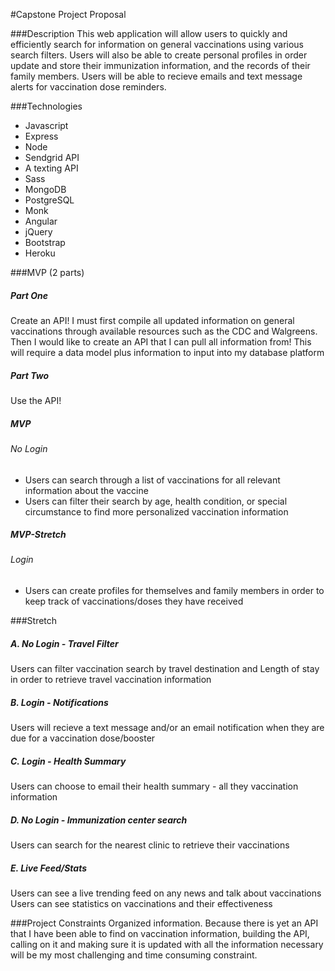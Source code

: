 #Capstone Project Proposal

###Description
  This web application will allow users to quickly and efficiently search for information on general vaccinations using various search filters. Users will also be able to create personal profiles in order update and store their immunization information, and the records of their family members. Users will be able to recieve emails and text message alerts for vaccination dose reminders.

###Technologies
  * Javascript  
  * Express
  * Node
  * Sendgrid API
  * A texting API
  * Sass
  * MongoDB
  * PostgreSQL
  * Monk
  * Angular
  * jQuery
  * Bootstrap
  * Heroku

###MVP (2 parts)
##### Part One
  Create an API! I must first compile all updated information on general vaccinations through available resources such as the CDC and Walgreens. Then I would like to create an API that I can pull all information from! This will require a data model plus information to input into my database platform
##### Part Two
  Use the API!
##### MVP
###### No Login
  * Users can search through a list of vaccinations for all relevant information about the vaccine
  * Users can filter their search by age, health condition, or special circumstance to find more personalized vaccination information
##### MVP-Stretch
###### Login
  * Users can create profiles for themselves and family members in order to keep track of vaccinations/doses they have received

###Stretch
##### A. No Login - Travel Filter
  Users can filter vaccination search by travel destination and Length of stay in order to retrieve travel vaccination information
##### B. Login - Notifications
  Users will recieve a text message and/or an email notification when they are due for a vaccination dose/booster
##### C. Login - Health Summary
  Users can choose to email their health summary - all they vaccination information
##### D. No Login - Immunization center search
  Users can search for the nearest clinic to retrieve their vaccinations
##### E. Live Feed/Stats
  Users can see a live trending feed on any news and talk about vaccinations
  Users can see statistics on vaccinations and their effectiveness

###Project Constraints
  Organized information. Because there is yet an API that I have been able to find on vaccination information, building the API, calling on it and making sure it is updated with all the information necessary will be my most challenging and time consuming constraint.
